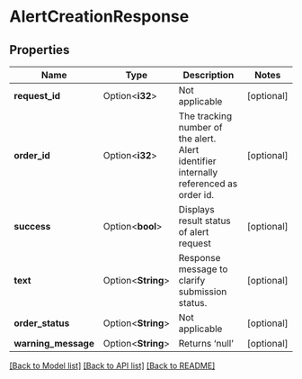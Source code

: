# AlertCreationResponse

## Properties

Name | Type | Description | Notes
------------ | ------------- | ------------- | -------------
**request_id** | Option<**i32**> | Not applicable | [optional]
**order_id** | Option<**i32**> | The tracking number of the alert. Alert identifier internally referenced as order id. | [optional]
**success** | Option<**bool**> | Displays result status of alert request | [optional]
**text** | Option<**String**> | Response message to clarify submission status. | [optional]
**order_status** | Option<**String**> | Not applicable | [optional]
**warning_message** | Option<**String**> | Returns ‘null’ | [optional]

[[Back to Model list]](../README.md#documentation-for-models) [[Back to API list]](../README.md#documentation-for-api-endpoints) [[Back to README]](../README.md)



